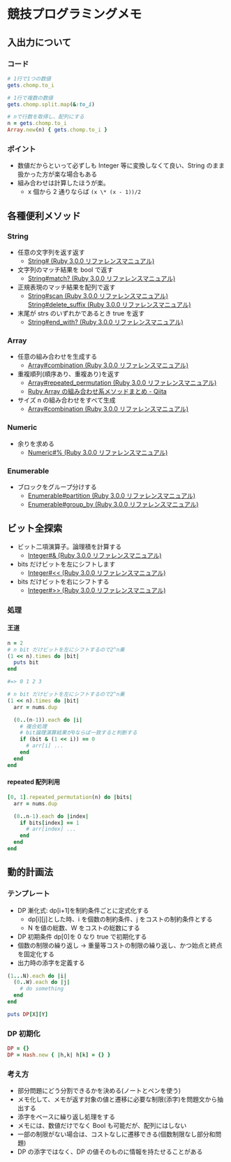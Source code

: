 # 競技プログラミングメモ

## 入出力について

### コード

```rb
# 1行で1つの数値
gets.chomp.to_i

# 1行で複数の数値
gets.chomp.split.map(&:to_i)

# nで行数を取得し、配列にする
n = gets.chomp.to_i
Array.new(n) { gets.chomp.to_i }
```

### ポイント

- 数値だからといって必ずしも Integer 等に変換しなくて良い、String のまま扱かった方が楽な場合もある
- 組み合わせは計算したほうが楽。
  - x 個から 2 通りならば `(x \* (x - 1))/2`

## 各種便利メソッド

### String

- 任意の文字列を返す返す
  - [String# (Ruby 3.0.0 リファレンスマニュアル)](https://docs.ruby-lang.org/ja/latest/method/String/i/=5b=5d.html)
- 文字列のマッチ結果を bool で返す
  - [String#match? (Ruby 3.0.0 リファレンスマニュアル)](https://docs.ruby-lang.org/ja/latest/method/String/i/match=3f.html)
- 正規表現のマッチ結果を配列で返す
  - [String#scan (Ruby 3.0.0 リファレンスマニュアル)](https://docs.ruby-lang.org/ja/latest/method/String/i/scan.html)
    [String#delete_suffix (Ruby 3.0.0 リファレンスマニュアル)](https://docs.ruby-lang.org/ja/latest/method/String/i/delete_suffix.html)
- 末尾が strs のいずれかであるとき true を返す
  - [String#end_with? (Ruby 3.0.0 リファレンスマニュアル)](https://docs.ruby-lang.org/ja/latest/method/String/i/end_with=3f.html)

### Array

- 任意の組み合わせを生成する
  - [Array#combination (Ruby 3.0.0 リファレンスマニュアル)](https://docs.ruby-lang.org/ja/latest/method/Array/i/combination.html)
- 重複順列(順序あり、重複あり)を返す
  - [Array#repeated_permutation (Ruby 3.0.0 リファレンスマニュアル)](https://docs.ruby-lang.org/ja/latest/method/Array/i/repeated_permutation.html)
  - [Ruby Array の組み合わせ系メソッドまとめ - Qiita](https://qiita.com/shshimamo/items/5a458ecc88e7c24d5112)
- サイズ n の組み合わせをすべて生成
  - [Array#combination (Ruby 3.0.0 リファレンスマニュアル)](https://docs.ruby-lang.org/ja/latest/method/Array/i/combination.html)

### Numeric

- 余りを求める
  - [Numeric#% (Ruby 3.0.0 リファレンスマニュアル)](https://docs.ruby-lang.org/ja/latest/method/Numeric/i/=25.html)

### Enumerable

- ブロックをグループ分けする
  - [Enumerable#partition (Ruby 3.0.0 リファレンスマニュアル)](https://docs.ruby-lang.org/ja/latest/method/Enumerable/i/partition.html)
  - [Enumerable#group_by (Ruby 3.0.0 リファレンスマニュアル)](https://docs.ruby-lang.org/ja/latest/method/Enumerable/i/group_by.html)

## ビット全探索

- ビット二項演算子。論理積を計算する
  - [Integer#& (Ruby 3.0.0 リファレンスマニュアル)](https://docs.ruby-lang.org/ja/latest/method/Integer/i/=26.html)
- bits だけビットを左にシフトします
  - [Integer#<< (Ruby 3.0.0 リファレンスマニュアル)](https://docs.ruby-lang.org/ja/latest/method/Integer/i/=3c=3c.html)
- bits だけビットを右にシフトする
  - [Integer#>> (Ruby 3.0.0 リファレンスマニュアル)](https://docs.ruby-lang.org/ja/latest/method/Integer/i/=3e=3e.html)

### 処理

#### 王道

```rb
n = 2
# n bit だけビットを左にシフトするので2^n乗
(1 << n).times do |bit|
  puts bit
end

#=> 0 1 2 3
```

```rb
# n bit だけビットを左にシフトするので2^n乗
(1 << n).times do |bit|
  arr = nums.dup

  (0..(n-1)).each do |i|
    # 複合処理
    # bit論理演算結果が0ならば一致すると判断する
    if (bit & (1 << i)) == 0
      # arr[i] ...
    end
  end
end
```

#### repeated 配列利用

```rb
[0, 1].repeated_permutation(n) do |bits|
  arr = nums.dup

  (0..n-1).each do |index|
    if bits[index] == 1
      # arr[index] ...
    end
  end
end
```

## 動的計画法

### テンプレート

- DP 漸化式: dp[i+1]を制約条件ごとに定式化する
  - dp[i][j]とした時、i を個数の制約条件、j をコストの制約条件とする
  - N を値の総数、W をコストの総数にする
- DP 初期条件 dp[0]を 0 なり true で初期化する
- 個数の制限の繰り返し -> 重量等コストの制限の繰り返し、かつ始点と終点を固定化する
- 出力時の添字を定義する

```rb
(1...N).each do |i|
  (0..W).each do |j|
    # do something
  end
end

puts DP[X][Y]
```

### DP 初期化

```rb
DP = {}
DP = Hash.new { |h,k| h[k] = {} }
```

### 考え方

- 部分問題にどう分割できるかを決める(ノートとペンを使う)
- メモ化して、メモが返す対象の値と遷移に必要な制限(添字)を問題文から抽出する
- 添字をベースに繰り返し処理をする
- メモには、数値だけでなく Bool も可能だが、配列にはしない
- 一部の制限がない場合は、コストなしに遷移できる(個数制限なし部分和問題)
- DP の添字ではなく、DP の値そのものに情報を持たせることがある
